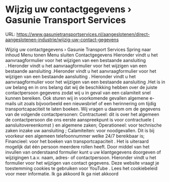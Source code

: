 # Wijzig uw contactgegevens › Gasunie Transport Services

URL: https://www.gasunietransportservices.nl/aangeslotenen/direct-aangeslotenen-industrie/wijzig-uw-contact-gegevens

Wijzig uw contactgegevens › Gasunie Transport Services
Spring naar inhoud
Menu tonen
Menu sluiten
Contactgegevens
Hieronder vindt u het aanvraagformulier voor het wijzigen van een bestaande
aansluiting
. Hieronder vindt u het aanvraagformulier voor het wijzigen van een bestaande
aansluiting
.Hieronder vindt u het aanvraagformulier voor het wijzigen van een bestaande
aansluiting
. Hieronder vindt u het aanvraagformulier voor het wijzigen van een bestaande
aansluiting
.Het is in uw belang en in ons belang dat wij de beschikking hebben over de juiste contactpersoon gegevens zodat wij u in geval van een calamiteit snel kunnen bereiken. Ook sturen wij in voorkomende gevallen algemene e-mails uit zoals bijvoorbeeld een nieuwsbrief of een herinnering om tijdig
transportcapaciteit
te laten boeken.
Wij vragen u daarom om de gegevens van de volgende contactpersonen:
Contractueel: dit is over het algemeen de contactpersoon die ons eerste aanspreekpunt is voor contractuele (
aansluitovereenkomst
) en algemene zaken;
Operationeel: voor technische zaken inzake uw
aansluiting
;
Calamiteiten: voor noodgevallen. Dit is bij voorkeur een algemeen telefoonnummer welke 24/7 bereikbaar is;
Financieel: voor het boeken van
transportcapaciteit
.
Het is uiteraard mogelijk dat één persoon meerdere rollen heeft.
Door middel van het invullen van onderstaand formulier kunt u uw klantgegevens doorgeven of wijzigingen t.a.v. naam, adres- of contactpersoon.
Hieronder vindt u het formulier voor het wijzigen van contact gegevens.
Deze website vraagt je toestemming cookies te gebruiken voor
YouTube
. Lees het
cookiebeleid
voor meer informatie.
Ik ga akkoord
Ik ga niet akkoord